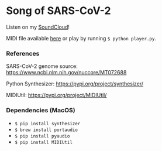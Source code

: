 # Song of SARS-CoV-2

Listen on my [SoundCloud](https://soundcloud.com/skrubstudio/sars-cov-2)!


MIDI file available [here](https://github.com/michaelburks/sars-cov-2/blob/master/output/sars-cov-2.mid) or play by running `$ python player.py`.

### References
SARS-CoV-2 genome source: https://www.ncbi.nlm.nih.gov/nuccore/MT072688

Python Synthesizer: https://pypi.org/project/synthesizer/

MIDIUtil: https://pypi.org/project/MIDIUtil/

### Dependencies (MacOS)
* `$ pip install synthesizer`
* `$ brew install portaudio`
* `$ pip install pyaudio`
* `$ pip install MIDIUtil`
